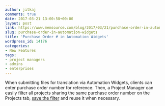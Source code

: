 ```yaml
---
author: jitkaj
comments: true
date: 2017-03-21 13:00:58+00:00
layout: post
link: https://www.memsource.com/blog/2017/03/21/purchase-order-in-automation-widgets/
slug: purchase-order-in-automation-widgets
title: 'Purchase Order # in Automation Widgets'
wordpress_id: 14176
categories:
- New Features
tags:
- project managers
- admins
- enterprises
---
```


When submitting files for translation via Automation Widgets, clients can enter purchase order number for reference. Then, a Project Manager can easily [filter](https://wiki.memsource.com/wiki/Memsource_Cloud_User_Manual#Project_Filter) all projects sharing the same purchase order number on the Projects tab, [save the filter](https://wiki.memsource.com/wiki/Memsource_Cloud_User_Manual#Save_a_Project_Filter) and reuse it when necessary.
